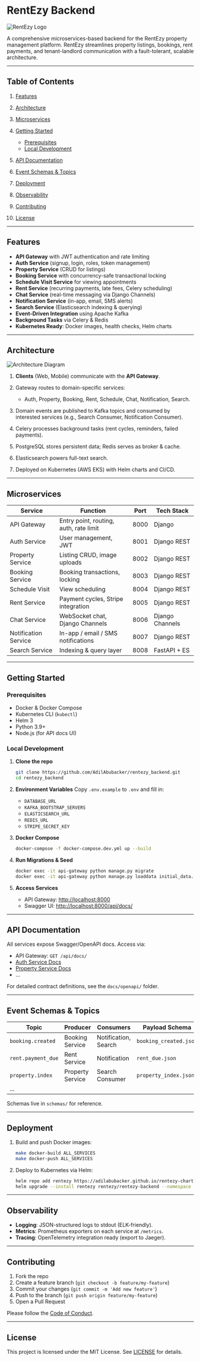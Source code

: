 # RentEzy Backend

![RentEzy Logo](./docs/logo.png)

A comprehensive microservices-based backend for the RentEzy property management platform. RentEzy streamlines property listings, bookings, rent payments, and tenant-landlord communication with a fault-tolerant, scalable architecture.

---

## Table of Contents

1. [Features](#features)
2. [Architecture](#architecture)
3. [Microservices](#microservices)
4. [Getting Started](#getting-started)

   * [Prerequisites](#prerequisites)
   * [Local Development](#local-development)
5. [API Documentation](#api-documentation)
6. [Event Schemas & Topics](#event-schemas--topics)
7. [Deployment](#deployment)
8. [Observability](#observability)
9. [Contributing](#contributing)
10. [License](#license)

---

## Features

* **API Gateway** with JWT authentication and rate limiting
* **Auth Service** (signup, login, roles, token management)
* **Property Service** (CRUD for listings)
* **Booking Service** with concurrency-safe transactional locking
* **Schedule Visit Service** for viewing appointments
* **Rent Service** (recurring payments, late fees, Celery scheduling)
* **Chat Service** (real-time messaging via Django Channels)
* **Notification Service** (in-app, email, SMS alerts)
* **Search Service** (Elasticsearch indexing & querying)
* **Event-Driven Integration** using Apache Kafka
* **Background Tasks** via Celery & Redis
* **Kubernetes Ready**: Docker images, health checks, Helm charts

---

## Architecture

![Architecture Diagram](./docs/architecture.png)

1. **Clients** (Web, Mobile) communicate with the **API Gateway**.
2. Gateway routes to domain-specific services:

   * Auth, Property, Booking, Rent, Schedule, Chat, Notification, Search.
3. Domain events are published to Kafka topics and consumed by interested services (e.g., Search Consumer, Notification Consumer).
4. Celery processes background tasks (rent cycles, reminders, failed payments).
5. PostgreSQL stores persistent data; Redis serves as broker & cache.
6. Elasticsearch powers full-text search.
7. Deployed on Kubernetes (AWS EKS) with Helm charts and CI/CD.

---

## Microservices

| Service              | Function                               | Port | Tech Stack      |
| -------------------- | -------------------------------------- | ---- | --------------- |
| API Gateway          | Entry point, routing, auth, rate limit | 8000 | Django          |
| Auth Service         | User management, JWT                   | 8001 | Django REST     |
| Property Service     | Listing CRUD, image uploads            | 8002 | Django REST     |
| Booking Service      | Booking transactions, locking          | 8003 | Django REST     |
| Schedule Visit       | View scheduling                        | 8004 | Django REST     |
| Rent Service         | Payment cycles, Stripe integration     | 8005 | Django REST     |
| Chat Service         | WebSocket chat, Django Channels        | 8006 | Django Channels |
| Notification Service | In-app / email / SMS notifications     | 8007 | Django REST     |
| Search Service       | Indexing & query layer                 | 8008 | FastAPI + ES    |

---

## Getting Started

### Prerequisites

* Docker & Docker Compose
* Kubernetes CLI (`kubectl`)
* Helm 3
* Python 3.9+
* Node.js (for API docs UI)

### Local Development

1. **Clone the repo**

   ```bash
   git clone https://github.com/AdilAbubacker/rentezy_backend.git
   cd rentezy_backend
   ```

2. **Environment Variables**
   Copy `.env.example` to `.env` and fill in:

   * `DATABASE_URL`
   * `KAFKA_BOOTSTRAP_SERVERS`
   * `ELASTICSEARCH_URL`
   * `REDIS_URL`
   * `STRIPE_SECRET_KEY`

3. **Docker Compose**

   ```bash
   docker-compose -f docker-compose.dev.yml up --build
   ```

4. **Run Migrations & Seed**

   ```bash
   docker exec -it api-gateway python manage.py migrate
   docker exec -it api-gateway python manage.py loaddata initial_data.json
   ```

5. **Access Services**

   * API Gateway: [http://localhost:8000](http://localhost:8000)
   * Swagger UI: [http://localhost:8000/api/docs/](http://localhost:8000/api/docs/)

---

## API Documentation

All services expose Swagger/OpenAPI docs. Access via:

* API Gateway: `GET /api/docs/`
* [Auth Service Docs](http://localhost:8001/docs)
* [Property Service Docs](http://localhost:8002/docs)
* ...

For detailed contract definitions, see the `docs/openapi/` folder.

---

## Event Schemas & Topics

| Topic              | Producer         | Consumers            | Payload Schema         |
| ------------------ | ---------------- | -------------------- | ---------------------- |
| `booking.created`  | Booking Service  | Notification, Search | `booking_created.json` |
| `rent.payment_due` | Rent Service     | Notification         | `rent_due.json`        |
| `property.index`   | Property Service | Search Consumer      | `property_index.json`  |
| ...                |                  |                      |                        |

Schemas live in `schemas/` for reference.

---

## Deployment

1. Build and push Docker images:

   ```bash
   make docker-build ALL_SERVICES
   make docker-push ALL_SERVICES
   ```
2. Deploy to Kubernetes via Helm:

   ```bash
   helm repo add rentezy https://adilabubacker.github.io/rentezy-charts
   helm upgrade --install rentezy rentezy/rentezy-backend --namespace rentezy --create-namespace
   ```

---

## Observability

* **Logging**: JSON-structured logs to stdout (ELK-friendly).
* **Metrics**: Prometheus exporters on each service at `/metrics`.
* **Tracing**: OpenTelemetry integration ready (export to Jaeger).

---

## Contributing

1. Fork the repo
2. Create a feature branch (`git checkout -b feature/my-feature`)
3. Commit your changes (`git commit -m 'Add new feature'`)
4. Push to the branch (`git push origin feature/my-feature`)
5. Open a Pull Request

Please follow the [Code of Conduct](./CODE_OF_CONDUCT.md).

---

## License

This project is licensed under the MIT License. See [LICENSE](./LICENSE) for details.
